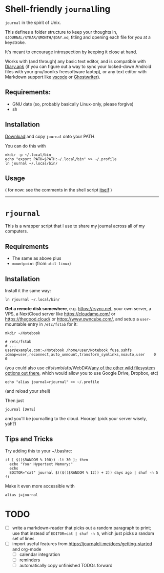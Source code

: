 # Shell-friendly `journal`ling

`journal` in the spirit of Unix.

This defines a folder structure to keep your thoughts in, `$JOURNAL/$YEAR/$MONTH/$DAY.md`,
titling and opening each file for you at a keystroke.

It's meant to encourage introspection by keeping it close at hand.

Works with (and through) any basic text editor, and is compatible with [Diary.apk](https://f-droid.org/en/packages/org.billthefarmer.diary/) (if you can figure out a way to sync your locked-down Android files with your gnu/looniks freesoftware laptop),
or any text editor with Markdown support like [vscode](https://github.com/Microsoft/vscode) or [Ghostwriter](https://github.com/wereturtle/ghostwriter/)).

## Requirements:

* GNU date (so, probably basically Linux-only, please forgive)
* sh

## Installation

[Download](https://github.com/kousu/journal/raw/master/journal) and copy `journal` onto your PATH.

You can do this with

```
mkdir -p ~/.local/bin
echo "export PATH=$PATH:~/.local/bin" >> ~/.profile
ln journal ~/.local/bin/
```

## Usage

( for now: see the comments in the shell script [itself](./journal) )

------------------------------------------

# `rjournal`

This is a wrapper script that I use to share my journal across all of my computers.

## Requirements

* The same as above plus
* `mountpoint` (from `util-linux`)

## Installation

Install it the same way:

```
ln rjournal ~/.local/bin/
```

**Get a remote disk somewhere**, e.g. https://rsync.net, your own server, a VPS, a NextCloud server like https://cloudamo.com/ or https://thegood.cloud/ or https://www.owncube.com/, and setup a `user`-mountable entry in `/etc/fstab` for it:

```
mkdir ~/Notebook
```

```
# /etc/fstab
# ...
user@example.com:~/Notebook /home/user/Notebook fuse.sshfs idmap=user,reconnect,auto_unmount,transform_symlinks,noauto,user    0 0
```

(you could also use cifs/smb/afp/WebDAV/[any of the other wild filesystem options out there](https://aur.archlinux.org/packages/?O=0&K=fuse), which would allow you to use Google Drive, Dropbox, etc)

```
echo "alias journal=rjournal" >> ~/.profile
```
(and reload your shell)

Then just

```
journal [DATE]
```

and you'll be journalling to the cloud. Hooray! (pick your server wisely, yah?)


## Tips and Tricks

Try adding this to your ~/.bashrc:

```
if [ $(($RANDOM % 100)) -lt 30 ]; then
  echo "Your Hypertext Memory:"
  echo
  EDITOR="cat" journal $(($(($RANDOM % 12)) + 2)) days ago | shuf -n 5
fi
```

Make it even more accessible with

```
alias j=journal
```

# TODO

* [ ] write a markdown-reader that picks out a random paragraph to print; use that instead of `EDITOR=cat | shuf -n 5`, which just picks a random set of lines
* [ ] import useful features from https://journalcli.me/docs/getting-started and org-mode
    * [ ] calendar integration
    * [ ] reminders
    * [ ] automatically copy unfinished TODOs forward
